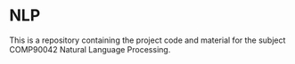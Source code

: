 # NLP
This is a repository containing the project code and material for the subject COMP90042 Natural Language Processing. 

